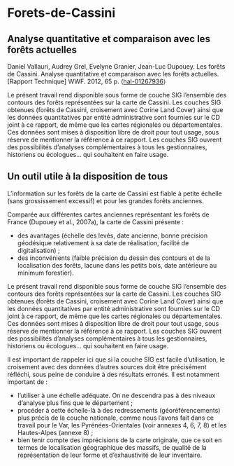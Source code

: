 # Forets-de-Cassini

## Analyse quantitative et comparaison avec les forêts actuelles

Daniel Vallauri, Audrey Grel, Evelyne Granier, Jean-Luc Dupouey. Les forêts de Cassini. Analyse quantitative et comparaison avec les forêts actuelles. [Rapport Technique] WWF. 2012, 65 p. ⟨[hal-01267936](https://hal.science/hal-01267936)⟩

Le présent travail rend disponible sous forme de
couche SIG l’ensemble des contours des forêts
représentées sur la carte de Cassini. Les couches
SIG obtenues (forêts de Cassini, croisement avec
Corine Land Cover) ainsi que les données quantitatives par entité administrative sont fournies
sur le CD joint à ce rapport, de même que les
cartes régionales ou départementales. Ces données sont mises à disposition libre de droit pour
tout usage, sous réserve de mentionner la référence à ce rapport. Les couches SIG ouvrent des
possibilités d’analyses complémentaires à tous
les gestionnaires, historiens ou écologues... qui
souhaitent en faire usage.


## Un outil utile à la disposition de tous

L’information sur les forêts de la carte de Cassini est fiable à petite échelle (sans grossissement excessif) et pour les grandes forêts anciennes. 

Comparée aux différentes cartes anciennes représentant les forêts de France
(Dupouey et al., 2007a), la carte de Cassini présente :
- des avantages (échelle des levés, date ancienne,
bonne précision géodésique relativement à sa
date de réalisation, facilité de digitalisation) ;
- des inconvénients (faible précision du dessin
des contours et de la localisation des forêts,
lacune dans les petits bois, date antérieure au
minimum forestier).

Le présent travail rend disponible sous forme de
couche SIG l’ensemble des contours des forêts
représentées sur la carte de Cassini. Les couches
SIG obtenues (forêts de Cassini, croisement avec
Corine Land Cover) ainsi que les données quantitatives par entité administrative sont fournies
sur le CD joint à ce rapport, de même que les
cartes régionales ou départementales. Ces données sont mises à disposition libre de droit pour
tout usage, sous réserve de mentionner la référence à ce rapport. Les couches SIG ouvrent des
possibilités d’analyses complémentaires à tous
les gestionnaires, historiens ou écologues... qui
souhaitent en faire usage.

Il est important de rappeler ici que si la couche
SIG est facile d’utilisation, le croisement avec des
données d’autres sources doit être précisément
réfléchi, sous peine de conduire à des résultats
erronés. Il est notamment important de :
- l’utiliser à une échelle adéquate. On ne descendra pas à des niveaux d’analyse plus fins que
le département ;
- procéder à cette échelle-là à des redressements (géoréférencements) plus précis de la
couche nationale, comme nous l’avons fait dans
ce travail pour le Var, les Pyrénées-Orientales
(voir annexes 4, 6, 7, 8) et les Hautes-Alpes
(annexe 8) ;
- bien tenir compte des imprécisions de la carte
originale, que ce soit en termes de localisation
géographique des massifs, de qualité de la représentation de leur forme et d’exhaustivité de leur
inventaire.
